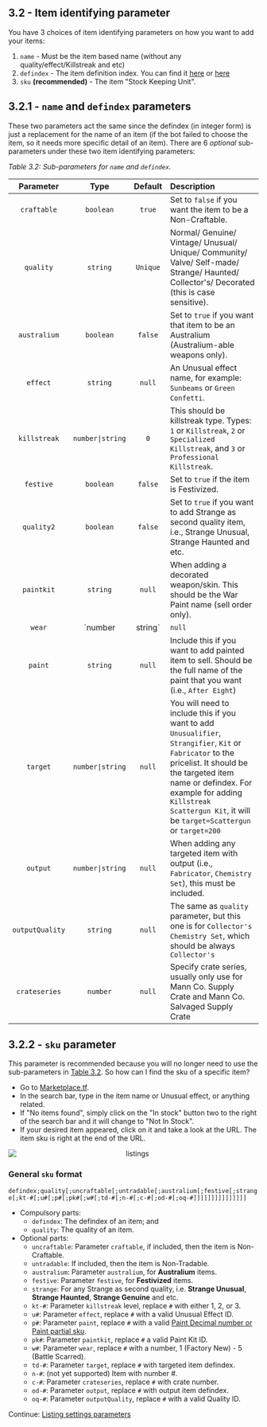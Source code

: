 ## 3.2 - Item identifying parameter

You have 3 choices of item identifying parameters on how you want to add your items:

1. `name` - Must be the item based name (without any quality/effect/Killstreak and etc)
2. `defindex` - The item definition index. You can find it [here](https://wiki.alliedmods.net/Team_Fortress_2_Item_Definition_Indexes) or [here](https://docs.google.com/spreadsheets/d/11bv5J-l1UCNjvTF2FyiqivbQds8LxBCQj0QBpw6Ukec/edit#gid=0)
3. `sku` **(recommended)** - The item "Stock Keeping Unit".

## 3.2.1 - `name` and `defindex` parameters

These two parameters act the same since the defindex (in integer form) is just a replacement for the name of an item (if the bot failed to choose the item, so it needs more specific detail of an item). There are 6 _optional_ sub-parameters under these two item identifying parameters:

_Table 3.2: Sub-parameters for `name` and `defindex`._

|   Parameter  |    Type   | Default  | Description |
| :----------: | :-------: | :------: | :---------- |
| `craftable`  | `boolean` |  `true`  | Set to `false` if you want the item to be a Non-Craftable. |
|  `quality`   | `string`  | `Unique` | Normal/ Genuine/ Vintage/ Unusual/ Unique/ Community/ Valve/ Self-made/ Strange/ Haunted/ Collector's/ Decorated (this is case sensitive). |
| `australium` | `boolean` | `false`  | Set to `true` if you want that item to be an Australium (Australium-able weapons only). |
|   `effect`   | `string`  |  `null`  | An Unusual effect name, for example: `Sunbeams` or `Green Confetti`. |
| `killstreak` | `number\|string`  |   `0`    | This should be killstreak type. Types: `1` or `Killstreak`, `2` or `Specialized Killstreak`, and `3` or `Professional Killstreak`. |
|  `festive`   | `boolean` | `false`  | Set to `true` if the item is Festivized. |
|  `quality2`  | `boolean` |  `false` | Set to `true` if you want to add Strange as second quality item, i.e., Strange Unusual, Strange Haunted and etc. |
|  `paintkit`  | `string`  |  `null`  | When adding a decorated weapon/skin. This should be the War Paint name (sell order only). |
|    `wear`    | `number | string`  |  `null`  | When adding a decorated weapon/skin. This should be wear type (i.e., `1` for `Factor New`, or can just be `Factory New`). |
|   `paint`    | `string`  |  `null`  | Include this if you want to add painted item to sell. Should be the full name of the paint that you want (i.e., `After Eight`) |
|   `target`   | `number\|string` | `null` | You will need to include this if you want to add `Unusualifier`, `Strangifier`, `Kit` or `Fabricator` to the pricelist. It should be the targeted item name or defindex. For example for adding `Killstreak Scattergun Kit`, it will be `target=Scattergun` or `target=200` |
|  `output`    | `number\|string`  |  `null`  | When adding any targeted item with output (i.e., `Fabricator`, `Chemistry Set`), this must be included. |
| `outputQuality` | `string` | `null` | The same as `quality` parameter, but this one is for `Collector's Chemistry Set`, which should be always `Collector's` |
| `crateseries` | `number` | `null` | Specify crate series, usually only use for Mann Co. Supply Crate and Mann Co. Salvaged Supply Crate |

## 3.2.2 - `sku` parameter

This parameter is recommended because you will no longer need to use the sub-parameters in [Table 3.2](#3.2.1---`name`-and-`defindex`-parameters).
So how can I find the sku of a specific item?

-   Go to [Marketplace.tf](https://marketplace.tf/).
-   In the search bar, type in the item name or Unusual effect, or anything related.
-   If "No items found", simply click on the "In stock" button two to the right of the search bar and it will change to "Not In Stock".
-   If your desired item appeared, click on it and take a look at the URL. The item sku is right at the end of the URL.

<div align="center"><img src="https://media.giphy.com/media/Pj78znBQro1BZu0CiE/giphy.gif" alt="listings" style="display: block; margin-left: auto; margin-right: auto;"></div>

### General `sku` format

`defindex;quality[;uncraftable[;untradable[;australium[;festive[;strange[;kt-#[;u#[;p#[;pk#[;w#[;td-#[;n-#[;c-#[;od-#[;oq-#]]]]]]]]]]]]]]]`

- Compulsory parts:
    - `defindex`: The defindex of an item; and
    - `quality`: The quality of an item.
- Optional parts:
    - `uncraftable`: Parameter `craftable`, if included, then the item is Non-Craftable.
    - `untradable`: If included, then the item is Non-Tradable.
    - `australium`: Parameter `australium`, for **Australium** items.
    - `festive`: Parameter `festive`, for **Festivized** items.
    - `strange`: For any Strange as second quality, i.e. **Strange Unusual**, **Strange Haunted**, **Strange Genuine** and etc.
    - `kt-#`: Parameter `killstreak` level, replace `#` with either 1, 2, or 3.
    - `u#`: Parameter `effect`, replace `#` with a valid Unusual Effect ID.
    - `p#`: Parameter `paint`, replace `#` with a valid [Paint Decimal number or Paint partial sku](https://github.com/TF2Autobot/tf2autobot/wiki/Library#paints-).
    - `pk#`: Parameter `paintkit`, replace `#` a valid Paint Kit ID.
    - `w#`: Parameter `wear`, replace `#` with a number, 1 (Factory New) - 5 (Battle Scarred).
    - `td-#`: Parameter `target`, replace `#` with targeted item defindex.
    - `n-#`: (not yet supported) Item with number #.
    - `c-#`: Parameter `crateseries`, replace `#` with crate number.
    - `od-#`: Parameter `output`, replace `#` with output item defindex.
    - `oq-#`: Parameter `outputQuality`, replace `#` with a valid Quality ID.

Continue: [Listing settings parameters](https://github.com/TF2Autobot/tf2autobot/wiki/Listing-settings-parameters)